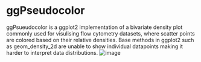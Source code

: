 # ggPseudocolor

ggPsueudocolor is a ggplot2 implementation of a bivariate density plot commonly used for visulising flow cytometry datasets, where scatter points are colored based on their relative densities. Base methods in ggplot2 such as geom_density_2d are unable to show individual datapoints making it harder to interpret data distributions. 
![image](https://github.com/user-attachments/assets/da30f4d6-44f1-43b4-842d-6659e4c20f5d)
